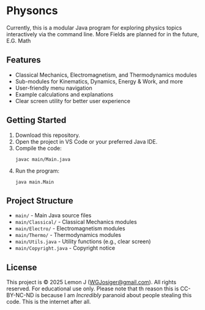 # Physoncs

Currently, this is a modular Java program for exploring physics topics interactively via the command line.
More Fields are planned for in the future, E.G. Math
## Features
- Classical Mechanics, Electromagnetism, and Thermodynamics modules
- Sub-modules for Kinematics, Dynamics, Energy & Work, and more
- User-friendly menu navigation
- Example calculations and explanations
- Clear screen utility for better user experience

## Getting Started
1. Download this repository.
2. Open the project in VS Code or your preferred Java IDE.
3. Compile the code:
   ```
   javac main/Main.java
   ```
4. Run the program:
   ```
   java main.Main
   ```

## Project Structure
- `main/` - Main Java source files
- `main/Classical/` - Classical Mechanics modules
- `main/Electro/` - Electromagnetism modules
- `main/Thermo/` - Thermodynamics modules
- `main/Utils.java` - Utility functions (e.g., clear screen)
- `main/Copyright.java` - Copyright notice

## License
This project is © 2025 Lemon J (WGJosiger@gmail.com). All rights reserved. For educational use only.
Please note that th reason this is CC-BY-NC-ND is because I am *Incredibly* paranoid about people stealing this code. This is the internet after all.

